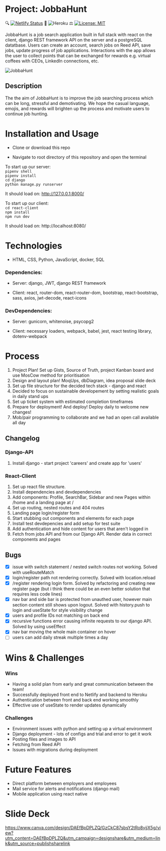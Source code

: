 # Project: JobbaHunt
🔍 [![Netlify Status](https://api.netlify.com/api/v1/badges/a219f92e-0912-4232-808e-746b42373a08/deploy-status)](https://app.netlify.com/sites/jobbahunt/deploys) 🚀 ![Heroku](https://pyheroku-badge.herokuapp.com/?app=jobbahunt&style=flat) ⚖️ [![License: MIT](https://img.shields.io/badge/License-MIT-yellow.svg)](https://opensource.org/licenses/MIT)

JobbaHunt is a job search application built in full stack with react on the client, django REST framework API on the server and a postgreSQL datatbase. Users can create an account, search jobs on Reed API, save jobs, update progress of job applications. Interactions with the app allows the user to collect points that can be exchanged for rewards e.g. virtual coffees with CEOs, LinkedIn connections, etc.

![JobbaHunt](https://user-images.githubusercontent.com/58271566/119194826-96485a80-ba7b-11eb-9fef-efdb83e4b007.gif)

## Description 
The the aim of JobbaHunt is to improve the job searching process which can be long, stressful and demotivating. We hope the casual language, emojis, and rewards will brighten up the process and motivate users to continue job hunting. 

# Installation and Usage
- Clone or download this repo  

- Navigate to root directory of this repository and open the terminal   

To start up our server:     
`pipenv shell`   
`pipenv install`   
`cd django`   
`python manage.py runserver`   

It should load on: http://127.0.0.1:8000/

To start up our client:   
`cd react-client`   
`npm install`     
`npm run dev`   

It should load on: http://localhost:8080/

# Technologies
- HTML, CSS, Python, JavaScript, docker, SQL

### Dependencies: 
   - Server: django, JWT, django REST framework
   
   - Client: react, router-dom, react-router-dom, bootstrap, react-bootstrap, sass, axios, jwt-decode, react-icons  

### DevDependencies:
   - Server: gunicorn, whitenoise, psycopg2
   
   - Client: necessary loaders, webpack, babel, jest, react testing library, dotenv-webpack

# Process 
1. Project Plan! Set up Gists, Source of Truth, project Kanban board and use MosCow method for prioritisation  
2. Design and layout plan! MoqUps, dbDiagram, idea proposal slide deck  
3. Set up file structure for the decided tech stack - django and react  
4. Decided to focus on sustainable developement by setting realistic goals in daily stand ups 
5. Set up ticket system with estimated completion timeframes
6. Prepare for deployment! And deploy! Deploy daily to welcome new changes! 
5. Mob/pair programming to collaborate and we had an open call available all day  

## Changelog
### Django-API
1. Install django - start project 'careers' and create app for 'users'   

### React-Client
1. Set up react file structure.   
2. Install dependencies and devdependencies   
3. Add components: Profile, SearchBar, Sidebar and new Pages within /home and a landing page at /   
4. Set up routing, nested routes and 404 routes   
5. Landing page login/register form  
6. Start stubbing out components and elements for each page  
7. Install test devdepencies and add setup for test suite
8. Add authentication and hide content for users that aren't logged in 
9. Fetch from jobs API and from our Django API. Render data in correct components and pages  

## Bugs
- [x] issue with switch statement / nested switch routes not working. Solved with useRouteMatch
- [x] login/register path not rendering correctly. Solved with location.reload 
- [x] /register rendering login form. Solved by refactoring and creating new register page (but i think there could be an even better solution that requires less code lines) 
- [x] nav bar and side bar is protected from unauthed user, however main section content still shows upon logout. Solved with history.push to login and useState for style visibility change 
- [x] users and profile IDs not matching on back end
- [x] recursive functions error causing infinite requests to our django API. Solved by using useEffect 
- [x] nav bar moving the whole main container on hover
- [ ] users can add daily streak multiple times a day 
 
# Wins & Challenges

### Wins
- Having a solid plan from early and great communication between the team!
- Successfully deployed front end to Netlify and backend to Heroku
- Authentication between front and back end working smoothly 
- Effective use of useState to render updates dynamically   

### Challenges  
- Environment issues with python and setting up a virtual environment 
- Django deployment - lots of configs and trial and error to get it work   
- Posting files and images to API     
- Fetching from Reed API    
- Issues with migrations during deployment  

# Future Features
- Direct platform between employers and employees   
- Mail service for alerts and notifications (django mail)   
- Mobile application using react native   

# Slide Deck

https://www.canva.com/design/DAEfBpDPLZQ/GzCkC87sbsY2tRo8vjjX5g/view?utm_content=DAEfBpDPLZQ&utm_campaign=designshare&utm_medium=link&utm_source=publishsharelink

